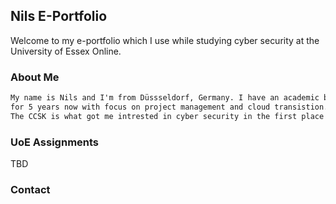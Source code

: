 ## Nils E-Portfolio

Welcome to my e-portfolio which I use while studying cyber security at the University of Essex Online.



### About Me


```markdown
My name is Nils and I'm from Düssseldorf, Germany. I have an academic background in Business and Management with an BS and MSc. degree. However, I'm working as an IT-consultant 
for 5 years now with focus on project management and cloud transistion. I have several cloud architecture certification and the CSA CCSK.
The CCSK is what got me intrested in cyber security in the first place and I hope I'll learn much more in this course to better serve my customers and secure their systems.

```



### UoE Assignments

TBD

### Contact


